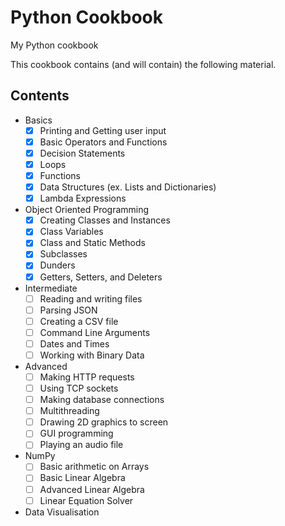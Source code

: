 # Python Cookbook
My Python cookbook

This cookbook contains (and will contain) the following material.

## Contents ##
* Basics
    - [x] Printing and Getting user input
    - [x] Basic Operators and Functions
    - [x] Decision Statements
    - [x] Loops
    - [x] Functions
    - [x] Data Structures (ex. Lists and Dictionaries)
    - [x] Lambda Expressions
* Object Oriented Programming
    - [x] Creating Classes and Instances
    - [x] Class Variables
    - [x] Class and Static Methods
    - [x] Subclasses
    - [x] Dunders
    - [x] Getters, Setters, and Deleters
* Intermediate
    - [ ] Reading and writing files
    - [ ] Parsing JSON
    - [ ] Creating a CSV file
    - [ ] Command Line Arguments
    - [ ] Dates and Times
    - [ ] Working with Binary Data
* Advanced
    - [ ] Making HTTP requests
    - [ ] Using TCP sockets
    - [ ] Making database connections
    - [ ] Multithreading
    - [ ] Drawing 2D graphics to screen
    - [ ] GUI programming
    - [ ] Playing an audio file
* NumPy
    - [ ] Basic arithmetic on Arrays
    - [ ] Basic Linear Algebra
    - [ ] Advanced Linear Algebra
    - [ ] Linear Equation Solver
* Data Visualisation